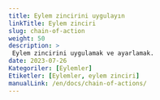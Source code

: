 ```yaml
---
title: Eylem zincirini uygulayın
linkTitle: Eylem zinciri
slug: chain-of-action
weight: 50
description: >
 Eylem zincirini uygulamak ve ayarlamak.
date: 2023-07-26
Kategoriler: [Eylemler]
Etiketler: [Eylemler, eylem zinciri]
manualLink: /en/docs/chain-of-actions/
---
```

<script>
  window.location.href = "/en/docs/chain-of-actions/";
</script>
